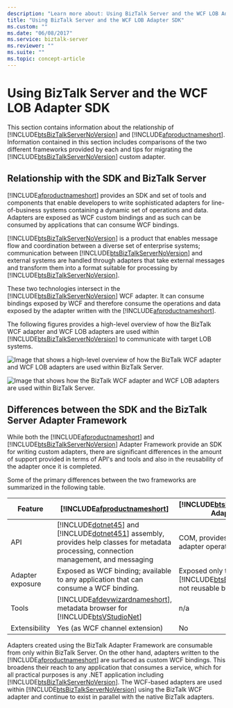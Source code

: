 ```yaml
---
description: "Learn more about: Using BizTalk Server and the WCF LOB Adapter SDK"
title: "Using BizTalk Server and the WCF LOB Adapter SDK"
ms.custom: ""
ms.date: "06/08/2017"
ms.service: biztalk-server
ms.reviewer: ""
ms.suite: ""
ms.topic: concept-article
---
```

# Using BizTalk Server and the WCF LOB Adapter SDK
This section contains information about the relationship of [!INCLUDE[btsBizTalkServerNoVersion](../../includes/btsbiztalkservernoversion-md.md)] and [!INCLUDE[afproductnameshort](../../includes/afproductnameshort-md.md)]. Information contained in this section includes comparisons of the two different frameworks provided by each and tips for migrating the [!INCLUDE[btsBizTalkServerNoVersion](../../includes/btsbiztalkservernoversion-md.md)] custom adapter.  

## Relationship with the SDK and BizTalk Server
 [!INCLUDE[afproductnameshort](../../includes/afproductnameshort-md.md)] provides an SDK and set of tools and components that enable developers to write sophisticated adapters for line-of-business systems containing a dynamic set of operations and data. Adapters are exposed as WCF custom bindings and as such can be consumed by applications that can consume WCF bindings.  

 [!INCLUDE[btsBizTalkServerNoVersion](../../includes/btsbiztalkservernoversion-md.md)] is a product that enables message flow and coordination between a diverse set of enterprise systems; communication between [!INCLUDE[btsBizTalkServerNoVersion](../../includes/btsbiztalkservernoversion-md.md)] and external systems are handled through adapters that take external messages and transform them into a format suitable for processing by [!INCLUDE[btsBizTalkServerNoVersion](../../includes/btsbiztalkservernoversion-md.md)].  

 These two technologies intersect in the [!INCLUDE[btsBizTalkServerNoVersion](../../includes/btsbiztalkservernoversion-md.md)] WCF adapter. It can consume bindings exposed by WCF and therefore consume the operations and data exposed by the adapter written with the [!INCLUDE[afproductnameshort](../../includes/afproductnameshort-md.md)].  

 The following figures provides a high-level overview of how the BizTalk WCF adapter and WCF LOB adapters are used within [!INCLUDE[btsBizTalkServerNoVersion](../../includes/btsbiztalkservernoversion-md.md)] to communicate with target LOB systems.  

 ![Image that shows a high-level overview of how the BizTalk WCF adapter and WCF LOB adapters are used within BizTalk Server.](../../adapters-and-accelerators/wcf-lob-adapter-sdk/media/8dd622c6-ab5e-4cd9-aa86-5176f5c62203.gif "8dd622c6-ab5e-4cd9-aa86-5176f5c62203")  

 ![Image that shows how the BizTalk WCF adapter and WCF LOB adapters are used within BizTalk Server.](../../adapters-and-accelerators/wcf-lob-adapter-sdk/media/4f503084-da4f-41cb-92b9-eaea25d1b456.gif "4f503084-da4f-41cb-92b9-eaea25d1b456")  

## Differences between the SDK and the BizTalk Server Adapter Framework

While both the [!INCLUDE[afproductnameshort](../../includes/afproductnameshort-md.md)] and [!INCLUDE[btsBizTalkServerNoVersion](../../includes/btsbiztalkservernoversion-md.md)] Adapter Framework provide an SDK for writing custom adapters, there are significant differences in the amount of support provided in terms of API's and tools and also in the reusability of the adapter once it is completed.  

 Some of the primary differences between the two frameworks are summarized in the following table.  


|     Feature      |                                                                   [!INCLUDE[afproductnameshort](../../includes/afproductnameshort-md.md)]                                                                   |                  [!INCLUDE[btsBizTalkServerNoVersion](../../includes/btsbiztalkservernoversion-md.md)] Adapter Framework                   |
|------------------|-------------------------------------------------------------------------------------------------------------------------------------------------------------------------------------------------------------|--------------------------------------------------------------------------------------------------------------------------------------------|
|       API        | [!INCLUDE[dotnet45](../../includes/dotnet45-md.md)] and [!INCLUDE[dotnet451](../../includes/dotnet451-md.md)] assembly, provides help classes for metadata processing, connection management, and messaging |                                            COM, provides basic support for adapter operations.                                             |
| Adapter exposure |                                                            Exposed as WCF binding; available to any application that can consume a WCF binding.                                                             | Exposed only to [!INCLUDE[btsBizTalkServerNoVersion](../../includes/btsbiztalkservernoversion-md.md)]; not reusable by other applications. |
|      Tools       |                       [!INCLUDE[afdevwizardnameshort](../../includes/afdevwizardnameshort-md.md)], metadata browser for [!INCLUDE[btsVStudioNet](../../includes/btsvstudionet-md.md)]                       |                                                                    n/a                                                                     |
|  Extensibility   |                                                                                       Yes (as WCF channel extension)                                                                                        |                                                                     No                                                                     |

 Adapters created using the BizTalk Adapter Framework are consumable from only within BizTalk Server. On the other hand, adapters written to the [!INCLUDE[afproductnameshort](../../includes/afproductnameshort-md.md)] are surfaced as custom WCF bindings. This broadens their reach to any application that consumes a service, which for all practical purposes is any .NET application including [!INCLUDE[btsBizTalkServerNoVersion](../../includes/btsbiztalkservernoversion-md.md)]. The WCF-based adapters are used within [!INCLUDE[btsBizTalkServerNoVersion](../../includes/btsbiztalkservernoversion-md.md)] using the BizTalk WCF adapter and continue to exist in parallel with the native BizTalk adapters. 


